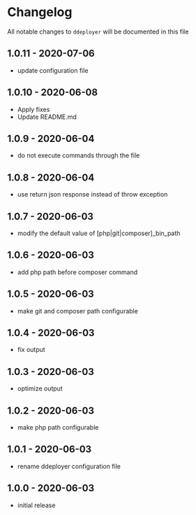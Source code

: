 # Changelog

All notable changes to `ddeployer` will be documented in this file

## 1.0.11 - 2020-07-06

- update configuration file

## 1.0.10 - 2020-06-08

- Apply fixes
- Update README.md

## 1.0.9 - 2020-06-04

- do not execute commands through the file

## 1.0.8 - 2020-06-04

- use return json response instead of throw exception

## 1.0.7 - 2020-06-03

- modify the default value of [php|git|composer]_bin_path

## 1.0.6 - 2020-06-03

- add php path before composer command

## 1.0.5 - 2020-06-03

- make git and composer path configurable

## 1.0.4 - 2020-06-03

- fix output

## 1.0.3 - 2020-06-03

- optimize output

## 1.0.2 - 2020-06-03

- make php path configurable

## 1.0.1 - 2020-06-03

- rename ddeployer configuration file

## 1.0.0 - 2020-06-03

- initial release